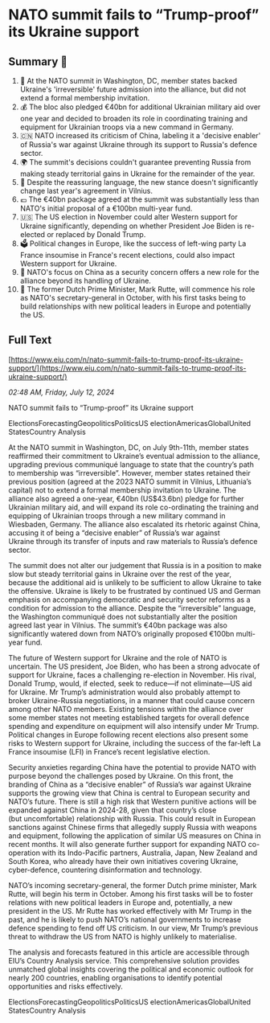 # NATO summit fails to “Trump-proof” its Ukraine support

## Summary 🤖

1. 📍 At the NATO summit in Washington, DC, member states backed Ukraine's 'irreversible' future admission into the alliance, but did not extend a formal membership invitation. 
2. 💰 The bloc also pledged €40bn for additional Ukrainian military aid over one year and decided to broaden its role in coordinating training and equipment for Ukrainian troops via a new command in Germany. 
3. 🇨🇳 NATO increased its criticism of China, labeling it a 'decisive enabler' of Russia's war against Ukraine through its support to Russia's defence sector.
4. 🌍 The summit's decisions couldn't guarantee preventing Russia from making steady territorial gains in Ukraine for the remainder of the year.
5. 🤝 Despite the reassuring language, the new stance doesn't significantly change last year's agreement in Vilnius. 
6. 💶 The €40bn package agreed at the summit was substantially less than NATO's initial proposal of a €100bn multi-year fund.
7. 🇺🇸 The US election in November could alter Western support for Ukraine significantly, depending on whether President Joe Biden is re-elected or replaced by Donald Trump. 
8. 🗳️ Political changes in Europe, like the success of left-wing party La France insoumise in France's recent elections, could also impact Western support for Ukraine. 
9. 🎯 NATO's focus on China as a security concern offers a new role for the alliance beyond its handling of Ukraine.
10. 🤵 The former Dutch Prime Minister, Mark Rutte, will commence his role as NATO's secretary-general in October, with his first tasks being to build relationships with new political leaders in Europe and potentially the US.

## Full Text

[https://www.eiu.com/n/nato-summit-fails-to-trump-proof-its-ukraine-support/](https://www.eiu.com/n/nato-summit-fails-to-trump-proof-its-ukraine-support/)

*02:48 AM, Friday, July 12, 2024*

NATO summit fails to “Trump-proof” its Ukraine support

ElectionsForecastingGeopoliticsPoliticsUS electionAmericasGlobalUnited StatesCountry Analysis

At the NATO summit in Washington, DC, on July 9th-11th, member states reaffirmed their commitment to Ukraine’s eventual admission to the alliance, upgrading previous communiqué language to state that the country’s path to membership was “irreversible”. However, member states retained their previous position (agreed at the 2023 NATO summit in Vilnius, Lithuania’s capital) not to extend a formal membership invitation to Ukraine. The alliance also agreed a one-year, €40bn (US$43.6bn) pledge for further Ukrainian military aid, and will expand its role co-ordinating the training and equipping of Ukrainian troops through a new military command in Wiesbaden, Germany. The alliance also escalated its rhetoric against China, accusing it of being a “decisive enabler” of Russia’s war against Ukraine through its transfer of inputs and raw materials to Russia’s defence sector.

The summit does not alter our judgement that Russia is in a position to make slow but steady territorial gains in Ukraine over the rest of the year, because the additional aid is unlikely to be sufficient to allow Ukraine to take the offensive. Ukraine is likely to be frustrated by continued US and German emphasis on accompanying democratic and security sector reforms as a condition for admission to the alliance. Despite the “irreversible” language, the Washington communiqué does not substantially alter the position agreed last year in Vilnius. The summit’s €40bn package was also significantly watered down from NATO’s originally proposed €100bn multi-year fund.

The future of Western support for Ukraine and the role of NATO is uncertain. The US president, Joe Biden, who has been a strong advocate of support for Ukraine, faces a challenging re-election in November. His rival, Donald Trump, would, if elected, seek to reduce—if not eliminate—US aid for Ukraine. Mr Trump’s administration would also probably attempt to broker Ukraine-Russia negotiations, in a manner that could cause concern among other NATO members. Existing tensions within the alliance over some member states not meeting established targets for overall defence spending and expenditure on equipment will also intensify under Mr Trump. Political changes in Europe following recent elections also present some risks to Western support for Ukraine, including the success of the far-left La France insoumise (LFI) in France’s recent legislative election.

Security anxieties regarding China have the potential to provide NATO with purpose beyond the challenges posed by Ukraine. On this front, the branding of China as a “decisive enabler” of Russia’s war against Ukraine supports the growing view that China is central to European security and NATO’s future. There is still a high risk that Western punitive actions will be expanded against China in 2024-28, given that country’s close (but uncomfortable) relationship with Russia. This could result in European sanctions against Chinese firms that allegedly supply Russia with weapons and equipment, following the application of similar US measures on China in recent months. It will also generate further support for expanding NATO co-operation with its Indo-Pacific partners, Australia, Japan, New Zealand and South Korea, who already have their own initiatives covering Ukraine, cyber-defence, countering disinformation and technology.

NATO’s incoming secretary-general, the former Dutch prime minister, Mark Rutte, will begin his term in October. Among his first tasks will be to foster relations with new political leaders in Europe and, potentially, a new president in the US. Mr Rutte has worked effectively with Mr Trump in the past, and he is likely to push NATO’s national governments to increase defence spending to fend off US criticism. In our view, Mr Trump’s previous threat to withdraw the US from NATO is highly unlikely to materialise.

The analysis and forecasts featured in this article are accessible through EIU’s Country Analysis service. This comprehensive solution provides unmatched global insights covering the political and economic outlook for nearly 200 countries, enabling organisations to identify potential opportunities and risks effectively.

ElectionsForecastingGeopoliticsPoliticsUS electionAmericasGlobalUnited StatesCountry Analysis

